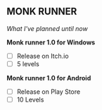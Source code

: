 MONK RUNNER
-----------
_What I've planned until now_

**Monk runner 1.0 for Windows**
- [ ] Release on Itch.io
- [ ] 5 levels

**Monk runner 1.0 for Android**
- [ ] Release on Play Store
- [ ] 10 Levels
